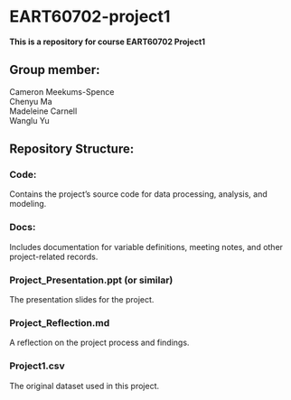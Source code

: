 # EART60702-project1  
**This is a repository for course EART60702 Project1**  

## Group member:   
Cameron Meekums-Spence  
Chenyu Ma  
Madeleine Carnell  
Wanglu Yu 

## Repository Structure:   
### Code:
Contains the project’s source code for data processing, analysis, and modeling.

### Docs:
Includes documentation for variable definitions, meeting notes, and other project-related records.

### Project_Presentation.ppt (or similar)
The presentation slides for the project.

### Project_Reflection.md
A reflection on the project process and findings.

### Project1.csv
The original dataset used in this project.
